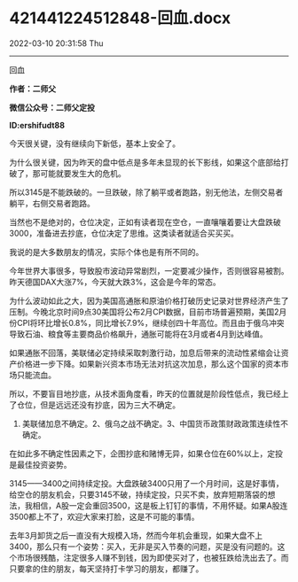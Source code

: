# 421441224512848-回血.docx

2022-03-10 20:31:58 Thu

----

回血

__作者：二师父__

__微信公众号：二师父定投__

__ID:ershifudt88__

今天很关键，没有继续向下新低，基本上安全了。

为什么很关键，因为昨天的盘中低点是多年未显现的长下影线，如果这个底部给打破了，那可能就要发生大的危机。

所以3145是不能跌破的。一旦跌破，除了躺平或者跑路，别无他法，左侧交易者躺平，右侧交易者跑路。

当然也不是绝对的，仓位决定，正如有读者现在空仓，一直嚷嚷着要让大盘跌破3000，准备进去抄底，仓位决定了思维。这类读者就适合买买买。

我说的是大多数朋友的情况，实际个体也是有所不同的。

今年世界大事很多，导致股市波动异常剧烈，一定要减少操作，否则很容易被割。昨天德国DAX大涨7%，今天就大跌3%，这会是今年的常态。

为什么波动如此之大，因为美国高通胀和原油价格打破历史记录对世界经济产生了压制。今晚北京时间9点30美国将公布2月CPI数据，目前市场普遍预期，美国2月份CPI将环比增长0\.8%，同比增长7\.9%，继续创四十年高位。而且由于俄乌冲突导致石油、粮食等主要商品价格飙升，通胀可能将在3月或者4月到达峰值。

如果通胀不回落，美联储必定持续采取刺激行动，加息后带来的流动性紧缩会让资产价格进一步下降。如果新兴资本市场无法对抗这次加息，那么这个国家的资本市场只能流血。

所以，不要盲目地抄底，从技术面角度看，昨天的位置就是阶段性低点，我已经上了仓位，但是远远还没有抄底，因为三大不确定。

1. 美联储加息不确定。2、俄乌之战不确定。3、中国货币政策财政政策连续性不确定。

在如此多不确定性因素之下，企图抄底和赌博无异，如果仓位在60%以上，定投是最佳投资姿势。

3145——3400之间持续定投。大盘跌破3400只用了一个月时间，这是好事情，给空仓的朋友机会，只要3145不破，持续定投，只买不卖，放弃短期落袋的想法，我相信，A股一定会重回3500，这是板上钉钉的事情，不用怀疑。如果A股连3500都上不了，欢迎大家来打脸，这是不可能的事情。

去年3月卸货之后一直没有大规模入场，然而今年机会重现，如果大盘不上3400，那么只有一个姿势：买入，无非是买入节奏的问题，买是没有问题的。这个市场很残酷，注定很多人赚不到钱，因为即使买对了，也被狂跌给洗出去了。而只要拿的住的朋友，每天坚持打卡学习的朋友，都赚了。

